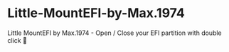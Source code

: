 # Little-MountEFI-by-Max.1974
Little MountEFI by Max.1974 - Open / Close your EFI partition with double click 🔧
